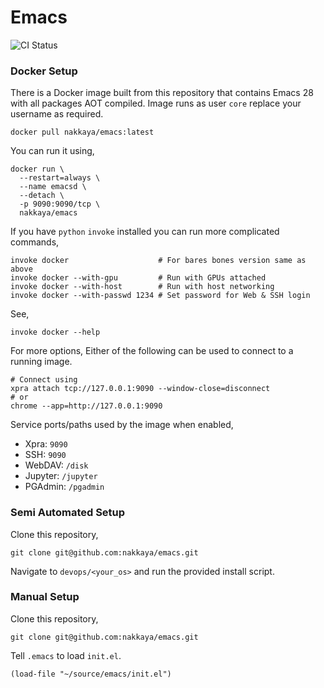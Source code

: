 # Emacs 

![CI Status](https://github.com/nakkaya/emacs/actions/workflows/main.yml/badge.svg)

### Docker Setup

There is a Docker image built from this repository that contains Emacs
28 with all packages AOT compiled. Image runs as user `core` replace
your username as required.

    docker pull nakkaya/emacs:latest

You can run it using,

    docker run \
	  --restart=always \
	  --name emacsd \
	  --detach \
	  -p 9090:9090/tcp \
	  nakkaya/emacs

If you have `python` `invoke` installed you can run more complicated
commands,

    invoke docker                    # For bares bones version same as above
	invoke docker --with-gpu         # Run with GPUs attached
    invoke docker --with-host        # Run with host networking
    invoke docker --with-passwd 1234 # Set password for Web & SSH login

See,

    invoke docker --help

For more options, Either of the following can be used to connect to a
running image.

    # Connect using
    xpra attach tcp://127.0.0.1:9090 --window-close=disconnect
    # or
    chrome --app=http://127.0.0.1:9090

Service ports/paths used by the image when enabled,

 - Xpra: `9090`
 - SSH: `9090`
 - WebDAV: `/disk`
 - Jupyter: `/jupyter`
 - PGAdmin: `/pgadmin`

### Semi Automated Setup

Clone this repository,

	git clone git@github.com:nakkaya/emacs.git

Navigate to `devops/<your_os>` and run the provided install script.

### Manual Setup

Clone this repository,

	git clone git@github.com:nakkaya/emacs.git
	
Tell ```.emacs``` to load ```init.el```.

	(load-file "~/source/emacs/init.el")
